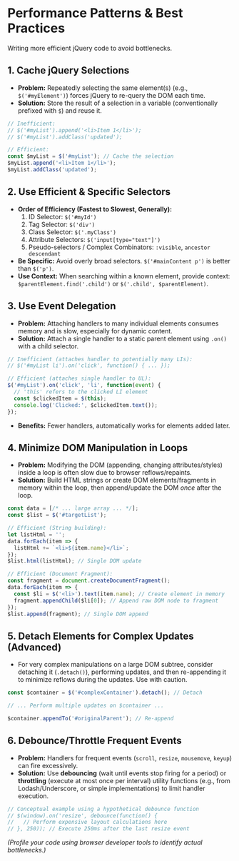 # Performance Patterns & Best Practices

Writing more efficient jQuery code to avoid bottlenecks.

## 1. Cache jQuery Selections

*   **Problem:** Repeatedly selecting the same element(s) (e.g., `$('#myElement')`) forces jQuery to re-query the DOM each time.
*   **Solution:** Store the result of a selection in a variable (conventionally prefixed with `$`) and reuse it.

```javascript
// Inefficient:
// $('#myList').append('<li>Item 1</li>');
// $('#myList').addClass('updated');

// Efficient:
const $myList = $('#myList'); // Cache the selection
$myList.append('<li>Item 1</li>');
$myList.addClass('updated');
```

## 2. Use Efficient & Specific Selectors

*   **Order of Efficiency (Fastest to Slowest, Generally):**
    1.  ID Selector: `$('#myId')`
    2.  Tag Selector: `$('div')`
    3.  Class Selector: `$('.myClass')`
    4.  Attribute Selectors: `$('input[type="text"]')`
    5.  Pseudo-selectors / Complex Combinators: `:visible`, `ancestor descendant`
*   **Be Specific:** Avoid overly broad selectors. `$('#mainContent p')` is better than `$('p')`.
*   **Use Context:** When searching within a known element, provide context: `$parentElement.find('.child')` or `$('.child', $parentElement)`.

## 3. Use Event Delegation

*   **Problem:** Attaching handlers to many individual elements consumes memory and is slow, especially for dynamic content.
*   **Solution:** Attach a single handler to a static parent element using `.on()` with a child selector.

```javascript
// Inefficient (attaches handler to potentially many LIs):
// $('#myList li').on('click', function() { ... });

// Efficient (attaches single handler to UL):
$('#myList').on('click', 'li', function(event) {
  // 'this' refers to the clicked LI element
  const $clickedItem = $(this);
  console.log('Clicked:', $clickedItem.text());
});
```
*   **Benefits:** Fewer handlers, automatically works for elements added later.

## 4. Minimize DOM Manipulation in Loops

*   **Problem:** Modifying the DOM (appending, changing attributes/styles) inside a loop is often slow due to browser reflows/repaints.
*   **Solution:** Build HTML strings or create DOM elements/fragments in memory within the loop, then append/update the DOM *once* after the loop.

```javascript
const data = [/* ... large array ... */];
const $list = $('#targetList');

// Efficient (String building):
let listHtml = '';
data.forEach(item => {
  listHtml += `<li>${item.name}</li>`;
});
$list.html(listHtml); // Single DOM update

// Efficient (Document Fragment):
const fragment = document.createDocumentFragment();
data.forEach(item => {
  const $li = $('<li>').text(item.name); // Create element in memory
  fragment.appendChild($li[0]); // Append raw DOM node to fragment
});
$list.append(fragment); // Single DOM append
```

## 5. Detach Elements for Complex Updates (Advanced)

*   For very complex manipulations on a large DOM subtree, consider detaching it (`.detach()`), performing updates, and then re-appending it to minimize reflows during the updates. Use with caution.

```javascript
const $container = $('#complexContainer').detach(); // Detach

// ... Perform multiple updates on $container ...

$container.appendTo('#originalParent'); // Re-append
```

## 6. Debounce/Throttle Frequent Events

*   **Problem:** Handlers for frequent events (`scroll`, `resize`, `mousemove`, `keyup`) can fire excessively.
*   **Solution:** Use **debouncing** (wait until events stop firing for a period) or **throttling** (execute at most once per interval) utility functions (e.g., from Lodash/Underscore, or simple implementations) to limit handler execution.

```javascript
// Conceptual example using a hypothetical debounce function
// $(window).on('resize', debounce(function() {
//   // Perform expensive layout calculations here
// }, 250)); // Execute 250ms after the last resize event
```

*(Profile your code using browser developer tools to identify actual bottlenecks.)*
